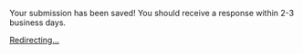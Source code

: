 <meta charset="utf-8">
<meta http-equiv="refresh" content="5;url=/">

Your submission has been saved! You should receive a response within 2-3 business days.

[Redirecting...](/)
